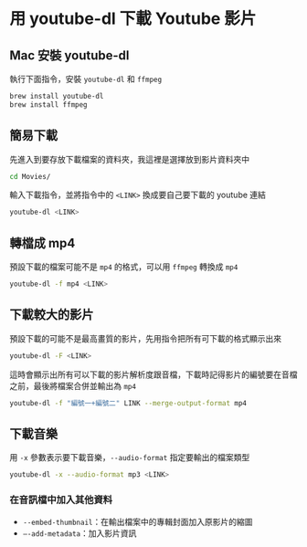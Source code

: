 # 用 youtube-dl 下載 Youtube 影片

## Mac 安裝 youtube-dl

執行下面指令，安裝 `youtube-dl` 和 `ffmpeg`

```bash
brew install youtube-dl
brew install ffmpeg
```

## 簡易下載

先進入到要存放下載檔案的資料夾，我這裡是選擇放到影片資料夾中

```bash
cd Movies/
```

輸入下載指令，並將指令中的 `<LINK>` 換成要自己要下載的 youtube 連結

```bash
youtube-dl <LINK>
```

## 轉檔成 mp4

預設下載的檔案可能不是 `mp4` 的格式，可以用 `ffmpeg` 轉換成 `mp4`

```bash
youtube-dl -f mp4 <LINK>
```

## 下載較大的影片

預設下載的可能不是最高畫質的影片，先用指令把所有可下載的格式顯示出來

```bash
youtube-dl -F <LINK>
```

這時會顯示出所有可以下載的影片解析度跟音檔，下載時記得影片的編號要在音檔之前，最後將檔案合併並輸出為 `mp4`

```bash
youtube-dl -f "編號一+編號二" LINK --merge-output-format mp4
```

## 下載音樂

用 `-x` 參數表示要下載音樂，`--audio-format` 指定要輸出的檔案類型

```bash
youtube-dl -x --audio-format mp3 <LINK>
```

### 在音訊檔中加入其他資料

* `--embed-thumbnail`：在輸出檔案中的專輯封面加入原影片的縮圖
* `—-add-metadata`：加入影片資訊